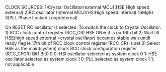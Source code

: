 
CLOCK SOURCES:
1)Crystal Oscillator(external MCU)(HSE High speed external)
2)RC oscillator (Internal MCU)(HSIHigh speed internal) 16Mghz
3)PLL Phase Locked Loop(Internal)


On RESET RC oscillator is selected.
To switch the clock to Crystal Oscillator:
	1) RCC clock control register (RCC_CR)
	   HSE ON=> it is on 16th bit
	2) Wait till HSE(high speed external =crystal oscillator) becomes stable
	   wait untill ready flag ie 17th bit of RCC clock control register (RCC_CR) is set
	3) Select HSE as the main(system) clock
	   	 RCC clock configuration register (RCC_CFGR) Bit1	Bit0
							 	0	0: HSI oscillator selected as system clock
 								0	1: HSE oscillator selected as system clock
								1	0: PLL selected as system clock
								1	1: not applicable	
